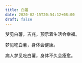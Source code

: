 ```yaml
---
title: 白薯
date: 2020-02-15T20:54:12+08:00
draft: false
---
```


梦见白薯，吉兆，预示着生活会幸福。

梦见吃白薯，身体会健康。

病人梦见吃白薯，身体不久会痊愈。

